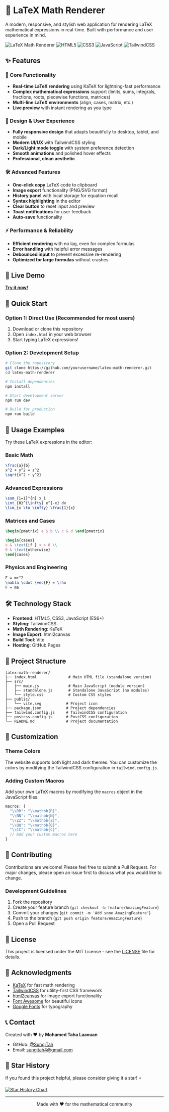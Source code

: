# 🧮 LaTeX Math Renderer

A modern, responsive, and stylish web application for rendering LaTeX mathematical expressions in real-time. Built with performance and user experience in mind.

![LaTeX Math Renderer](https://img.shields.io/badge/LaTeX-Renderer-blue?style=for-the-badge&logo=latex)
![HTML5](https://img.shields.io/badge/HTML5-E34F26?style=for-the-badge&logo=html5&logoColor=white)
![CSS3](https://img.shields.io/badge/CSS3-1572B6?style=for-the-badge&logo=css3&logoColor=white)
![JavaScript](https://img.shields.io/badge/JavaScript-F7DF1E?style=for-the-badge&logo=javascript&logoColor=black)
![TailwindCSS](https://img.shields.io/badge/Tailwind_CSS-38B2AC?style=for-the-badge&logo=tailwind-css&logoColor=white)

## ✨ Features

### 🚀 Core Functionality
- **Real-time LaTeX rendering** using KaTeX for lightning-fast performance
- **Complex mathematical expressions** support (limits, sums, integrals, fractions, roots, piecewise functions, matrices)
- **Multi-line LaTeX environments** (align, cases, matrix, etc.)
- **Live preview** with instant rendering as you type

### 🎨 Design & User Experience
- **Fully responsive design** that adapts beautifully to desktop, tablet, and mobile
- **Modern UI/UX** with TailwindCSS styling
- **Dark/Light mode toggle** with system preference detection
- **Smooth animations** and polished hover effects
- **Professional, clean aesthetic** 

### 🛠️ Advanced Features
- **One-click copy** LaTeX code to clipboard
- **Image export** functionality (PNG/SVG format)
- **History panel** with local storage for equation recall
- **Syntax highlighting** in the editor
- **Clear button** to reset input and preview
- **Toast notifications** for user feedback
- **Auto-save** functionality

### ⚡ Performance & Reliability
- **Efficient rendering** with no lag, even for complex formulas
- **Error handling** with helpful error messages
- **Debounced input** to prevent excessive re-rendering
- **Optimized for large formulas** without crashes

## 🎯 Live Demo

**[Try it now!](https://sungitah.github.io/latex-math-renderer/)**

## 🚀 Quick Start

### Option 1: Direct Use (Recommended for most users)
1. Download or clone this repository
2. Open `index.html` in your web browser
3. Start typing LaTeX expressions!

### Option 2: Development Setup
```bash
# Clone the repository
git clone https://github.com/yourusername/latex-math-renderer.git
cd latex-math-renderer

# Install dependencies
npm install

# Start development server
npm run dev

# Build for production
npm run build
```

## 📖 Usage Examples

Try these LaTeX expressions in the editor:

### Basic Math
```latex
\frac{a}{b}
x^2 + y^2 = z^2
\sqrt{x^2 + y^2}
```

### Advanced Expressions
```latex
\sum_{i=1}^{n} x_i
\int_{0}^{\infty} e^{-x} dx
\lim_{x \to \infty} \frac{1}{x}
```

### Matrices and Cases
```latex
\begin{pmatrix} a & b \\ c & d \end{pmatrix}

\begin{cases} 
x & \text{if } x > 0 \\ 
0 & \text{otherwise} 
\end{cases}
```

### Physics and Engineering
```latex
E = mc^2
\nabla \cdot \vec{F} = \rho
F = ma
```

## 🛠️ Technology Stack

- **Frontend**: HTML5, CSS3, JavaScript (ES6+)
- **Styling**: TailwindCSS
- **Math Rendering**: KaTeX
- **Image Export**: html2canvas
- **Build Tool**: Vite
- **Hosting**: GitHub Pages

## 📁 Project Structure

```
latex-math-renderer/
├── index.html              # Main HTML file (standalone version)
├── src/
│   ├── main.js             # Main JavaScript (module version)
│   ├── standalone.js       # Standalone JavaScript (no modules)
│   └── style.css           # Custom CSS styles
├── public/
│   └── vite.svg           # Project icon
├── package.json           # Project dependencies
├── tailwind.config.js     # TailwindCSS configuration
├── postcss.config.js      # PostCSS configuration
└── README.md              # Project documentation
```

## 🎨 Customization

### Theme Colors
The website supports both light and dark themes. You can customize the colors by modifying the TailwindCSS configuration in `tailwind.config.js`.

### Adding Custom Macros
Add your own LaTeX macros by modifying the `macros` object in the JavaScript files:

```javascript
macros: {
  "\\RR": "\\mathbb{R}",
  "\\NN": "\\mathbb{N}",
  "\\ZZ": "\\mathbb{Z}",
  "\\QQ": "\\mathbb{Q}",
  "\\CC": "\\mathbb{C}",
  // Add your custom macros here
}
```

## 🤝 Contributing

Contributions are welcome! Please feel free to submit a Pull Request. For major changes, please open an issue first to discuss what you would like to change.

### Development Guidelines
1. Fork the repository
2. Create your feature branch (`git checkout -b feature/AmazingFeature`)
3. Commit your changes (`git commit -m 'Add some AmazingFeature'`)
4. Push to the branch (`git push origin feature/AmazingFeature`)
5. Open a Pull Request

## 📄 License

This project is licensed under the MIT License - see the [LICENSE](LICENSE) file for details.

## 🙏 Acknowledgments

- [KaTeX](https://katex.org/) for fast math rendering
- [TailwindCSS](https://tailwindcss.com/) for utility-first CSS framework
- [html2canvas](https://html2canvas.hertzen.com/) for image export functionality
- [Font Awesome](https://fontawesome.com/) for beautiful icons
- [Google Fonts](https://fonts.google.com/) for typography

## 📞 Contact

Created with ❤️ by **Mohamed Taha Laaouan**

- GitHub: [@SungiTah](https://github.com/SungiTah/)
- Email: sungitah4@gmail.com

## 🌟 Star History

If you found this project helpful, please consider giving it a star! ⭐

[![Star History Chart](https://api.star-history.com/svg?repos=yourusername/latex-math-renderer&type=Date)](https://star-history.com/#yourusername/latex-math-renderer&Date)

---

<p align="center">Made with ❤️ for the mathematical community</p>
